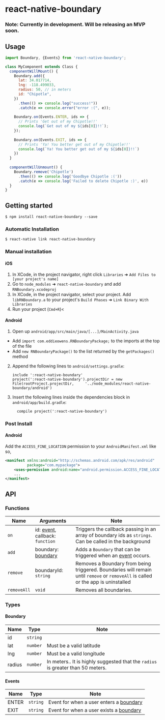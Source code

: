 
# react-native-boundary

### Note: Currently in development. Will be releasing an MVP soon.

## Usage
```javascript
import Boundary, {Events} from 'react-native-boundary';

class MyComponent extends Class {
  componentWillMount() {
    Boundary.add({
      lat: 34.017714,
      lng: -118.499033,
      radius: 50, // in meters
      id: "Chipotle",
    })
      .then(() => console.log("success!"))
      .catch(e => console.error("error :(", e));
   
    Boundary.on(Events.ENTER, ids => {
      // Prints 'Get out of my Chipotle!!'
      console.log(`Get out of my ${ids[0]}!!`);
    });
    
    Boundary.on(Events.EXIT, ids => {
      // Prints 'Ya! You better get out of my Chipotle!!'
      console.log(`Ya! You better get out of my ${ids[0]}!!`)
    })
  }
  
  componentWillUnmount() {
    Boundary.remove('Chipotle')
      .then(() => console.log('Goodbye Chipotle :('))
      .catch(e => console.log('Failed to delete Chipotle :)', e))
  }
}
```

## Getting started

`$ npm install react-native-boundary --save`

### Automatic Installation

`$ react-native link react-native-boundary`

### Manual installation


#### iOS

1. In XCode, in the project navigator, right click `Libraries` ➜ `Add Files to [your project's name]`
2. Go to `node_modules` ➜ `react-native-boundary` and add `RNBoundary.xcodeproj`
3. In XCode, in the project navigator, select your project. Add `libRNBoundary.a` to your project's `Build Phases` ➜ `Link Binary With Libraries`
4. Run your project (`Cmd+R`)<

#### Android

1. Open up `android/app/src/main/java/[...]/MainActivity.java`
  - Add `import com.eddieowens.RNBoundaryPackage;` to the imports at the top of the file
  - Add `new RNBoundaryPackage()` to the list returned by the `getPackages()` method
2. Append the following lines to `android/settings.gradle`:
  	```
  	include ':react-native-boundary'
  	project(':react-native-boundary').projectDir = new File(rootProject.projectDir, 	'../node_modules/react-native-boundary/android')
  	```
3. Insert the following lines inside the dependencies block in `android/app/build.gradle`:
  	```
      compile project(':react-native-boundary')
  	```
  	
### Post Install

#### Android

Add the `ACCESS_FINE_LOCATION` permission to your `AndroidManifest.xml` like so,

```xml
<manifest xmlns:android="http://schemas.android.com/apk/res/android"
          package="com.mypackage">
    <uses-permission android:name="android.permission.ACCESS_FINE_LOCATION"/>
    ...
</manifest>
```

## API

### Functions
Name        | Arguments                                  | Note
----------- | ------------------------------------------ | ---
`on`        | id: [event](#events), callback: `function` | Triggers the callback passing in an array of boundary ids as `strings`. Can be called in the background
`add`       | boundary: [boundary](#boundary)            | Adds a `Boundary` that can be triggered when an [event](#events) occurs.
`remove`    | boundaryId: `string`                       | Removes a Boundary from being triggered. Boundaries will remain until `remove` or `removeAll` is called or the app is uninstalled
`removeAll` | `void`                                     | Removes all boundaries.

### Types
#### Boundary
Name   | Type     | Note
------ | -------- | ----
id     | `string` |  
lat    | `number` | Must be a valid latitude
lng    | `number` | Must be a valid longitude
radius | `number` | In meters.. It is highly suggested that the `radius` is greater than 50 meters.

#### Events
Name  | Type      | Note
----- | --------- | ----
ENTER | `string`  | Event for when a user enters a [boundary](#boundary)  
EXIT  | `string`  | Event for when a user exists a [boundary](#boundary)

